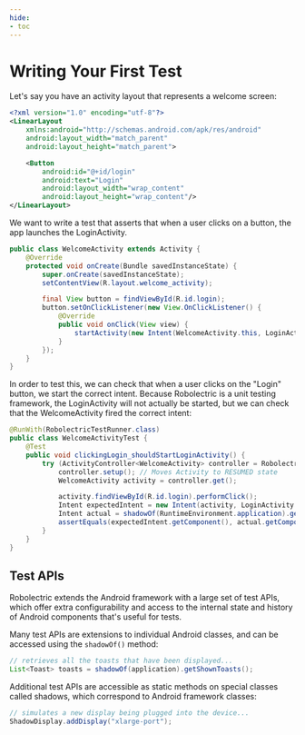 ```yaml
---
hide:
- toc
---
```


# Writing Your First Test

Let's say you have an activity layout that represents a welcome screen:

```xml
<?xml version="1.0" encoding="utf-8"?>
<LinearLayout
    xmlns:android="http://schemas.android.com/apk/res/android"
    android:layout_width="match_parent"
    android:layout_height="match_parent">

    <Button
        android:id="@+id/login"
        android:text="Login"
        android:layout_width="wrap_content"
        android:layout_height="wrap_content"/>
</LinearLayout>
```

We want to write a test that asserts that when a user clicks on a button, the app launches the LoginActivity.

```java
public class WelcomeActivity extends Activity {
    @Override
    protected void onCreate(Bundle savedInstanceState) {
        super.onCreate(savedInstanceState);
        setContentView(R.layout.welcome_activity);

        final View button = findViewById(R.id.login);
        button.setOnClickListener(new View.OnClickListener() {
            @Override
            public void onClick(View view) {
                startActivity(new Intent(WelcomeActivity.this, LoginActivity.class));
            }
        });
    }
}
```

In order to test this, we can check that when a user clicks on the "Login" button, we start the correct intent. Because Robolectric is a unit testing framework, the LoginActivity will not actually be started, but we can check that the WelcomeActivity fired the correct intent:

```java
@RunWith(RobolectricTestRunner.class)
public class WelcomeActivityTest {
    @Test
    public void clickingLogin_shouldStartLoginActivity() {
        try (ActivityController<WelcomeActivity> controller = Robolectric.buildActivity(WelcomeActivity.class)) {
            controller.setup(); // Moves Activity to RESUMED state
            WelcomeActivity activity = controller.get();

            activity.findViewById(R.id.login).performClick();
            Intent expectedIntent = new Intent(activity, LoginActivity.class);
            Intent actual = shadowOf(RuntimeEnvironment.application).getNextStartedActivity();
            assertEquals(expectedIntent.getComponent(), actual.getComponent());
        }
    }
}
```

## Test APIs

Robolectric extends the Android framework with a large set of test APIs, which offer extra configurability and access to the internal state and history of Android components that's useful for tests.

Many test APIs are extensions to individual Android classes, and can be accessed using the `shadowOf()` method:

```java
// retrieves all the toasts that have been displayed...
List<Toast> toasts = shadowOf(application).getShownToasts();
```

Additional test APIs are accessible as static methods on special classes called shadows, which correspond to Android framework classes:

```java
// simulates a new display being plugged into the device...
ShadowDisplay.addDisplay("xlarge-port");
```
